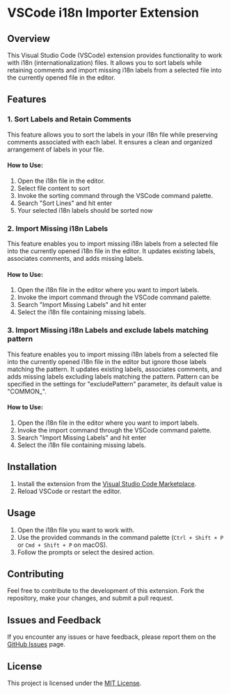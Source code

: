 # VSCode i18n Importer Extension

## Overview

This Visual Studio Code (VSCode) extension provides functionality to work with i18n (internationalization) files. It allows you to sort labels while retaining comments and import missing i18n labels from a selected file into the currently opened file in the editor.

## Features

### 1. Sort Labels and Retain Comments

This feature allows you to sort the labels in your i18n file while preserving comments associated with each label. It ensures a clean and organized arrangement of labels in your file.

#### How to Use:

1. Open the i18n file in the editor.
2. Select file content to sort
3. Invoke the sorting command through the VSCode command palette.
4. Search "Sort Lines" and hit enter
5. Your selected i18n labels should be sorted now

### 2. Import Missing i18n Labels

This feature enables you to import missing i18n labels from a selected file into the currently opened i18n file in the editor. It updates existing labels, associates comments, and adds missing labels.

#### How to Use:

1. Open the i18n file in the editor where you want to import labels.
2. Invoke the import command through the VSCode command palette.
3. Search "Import Missing Labels" and hit enter
4. Select the i18n file containing missing labels.

### 3. Import Missing i18n Labels and exclude labels matching pattern

This feature enables you to import missing i18n labels from a selected file into the currently opened i18n file in the editor but ignore those labels matching the pattern. It updates existing labels, associates comments, and adds missing labels excluding labels matching the pattern. Pattern can be specified in the settings for "excludePattern" parameter, its default value is "COMMON_". 

#### How to Use:

1. Open the i18n file in the editor where you want to import labels.
2. Invoke the import command through the VSCode command palette.
3. Search "Import Missing Labels" and hit enter
4. Select the i18n file containing missing labels.

## Installation

1. Install the extension from the [Visual Studio Code Marketplace](https://marketplace.visualstudio.com/items?itemName=LateefSofi.i18nmaster).
2. Reload VSCode or restart the editor.

## Usage

1. Open the i18n file you want to work with.
2. Use the provided commands in the command palette (`Ctrl + Shift + P` or `Cmd + Shift + P` on macOS).
3. Follow the prompts or select the desired action.

## Contributing

Feel free to contribute to the development of this extension. Fork the repository, make your changes, and submit a pull request.

## Issues and Feedback

If you encounter any issues or have feedback, please report them on the [GitHub Issues](https://github.com/lateefsofi/i18n/issues) page.

## License

This project is licensed under the [MIT License](LICENSE).